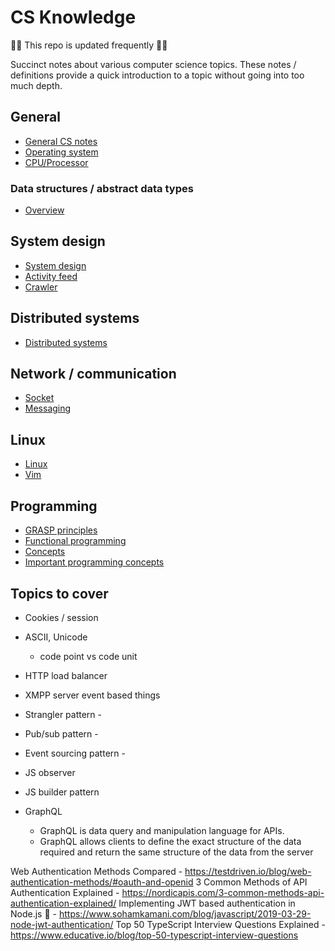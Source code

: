 # CS Knowledge

:construction::construction_worker: This repo is updated frequently :construction::construction_worker:

Succinct notes about various computer science topics. These notes / definitions provide a quick introduction to a topic without going into too much depth.

## General

- [General CS notes](/notes/general.md)
- [Operating system](/notes/os.md)
- [CPU/Processor](/notes/cpu.md)

### Data structures / abstract data types

- [Overview](/notes/data-structures/general.md)

## System design

- [System design](/notes/system-design/system-design.md)
- [Activity feed](/notes/system-design/activity-feed.md)
- [Crawler](/notes/system-design/crawler.md)

## Distributed systems

- [Distributed systems](/notes/distributed-systems.md)

## Network / communication

- [Socket](/notes/socket.md)
- [Messaging](/notes/messaging.md)

## Linux

- [Linux](/notes/linux.md)
- [Vim](/notes/vim.md)

## Programming

- [GRASP principles](/notes/programming/grasp.md)
- [Functional programming](/notes/programming/functional-programming.md)
- [Concepts](/notes/programming/general.md)
- [Important programming concepts](/notes/programming/important-programming-concepts.md)

## Topics to cover

- Cookies / session
- ASCII, Unicode
  - code point vs code unit
- HTTP load balancer
- XMPP server
event based things

- Strangler pattern - 
- Pub/sub pattern - 
- Event sourcing pattern - 

- JS observer
- JS builder pattern

- GraphQL
  - GraphQL is data query and manipulation language for APIs.
  - GraphQL allows clients to define the exact structure of the data required and return the same structure of the data from the server

Web Authentication Methods Compared - https://testdriven.io/blog/web-authentication-methods/#oauth-and-openid
3 Common Methods of API Authentication Explained - https://nordicapis.com/3-common-methods-api-authentication-explained/
Implementing JWT based authentication in Node.js 🔐 - https://www.sohamkamani.com/blog/javascript/2019-03-29-node-jwt-authentication/
Top 50 TypeScript Interview Questions Explained - https://www.educative.io/blog/top-50-typescript-interview-questions
